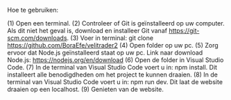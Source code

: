 Hoe te gebruiken:

(1) Open een terminal.
(2) Controleer of Git is geïnstalleerd op uw computer. Als dit niet het geval is, download en installeer Git vanaf https://git-scm.com/downloads.
(3) Voer in terminal: git clone https://github.com/BoraEfe/velitrader2
(4) Open folder op uw pc.
(5) Zorg ervoor dat Node.js geïnstalleerd staat op uw pc. Link naar download Node.js: https://nodejs.org/en/download
(6) Open de folder in Visual Studio Code.
(7) In de terminal van Visual Studio Code voert u in: npm install. Dit installeert alle benodigdheden om het project te kunnen draaien.
(8) In de terminal van Visual Studio Code voert u in: npm run dev. Dit laat de website draaien op een localhost.
(9) Genieten van de website.
